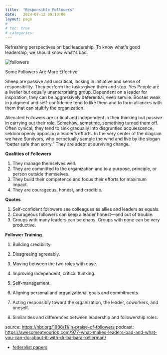 ```yaml
---
title:  "Responsible Followers"
date:   2024-07-12 09:10:00
layout: page
#
# toc: true
# categories:
---
```


Refreshing perspectives on bad leadership. To know what's good leadership, we should know what's bad.

![followers](../../assets/img/follower.png)

Some Followers Are More Effective

Sheep are passive and uncritical, lacking in initiative and sense of responsibility. They perform the tasks given them and stop. Yes People are a livelier but equally unenterprising group. Dependent on a leader for inspiration, they can be aggressively deferential, even servile. Bosses weak in judgment and self-confidence tend to like them and to form alliances with them that can stultify the organization.

Alienated Followers are critical and independent in their thinking but passive in carrying out their role. Somehow, sometime, something turned them off. Often cynical, they tend to sink gradually into disgruntled acquiescence, seldom openly opposing a leader’s efforts. In the very center of the diagram we have Survivors, who perpetually sample the wind and live by the slogan “better safe than sorry.” They are adept at surviving change.


**Qualities of Followers**
1. They manage themselves well.
1. They are committed to the organization and to a purpose, principle, or person outside themselves.
1. They build their competence and focus their efforts for maximum impact.
1. They are courageous, honest, and credible.

**Quotes**
1. Self-confident followers see colleagues as allies and leaders as equals.
1. Courageous followers can keep a leader honest—and out of trouble.
1. Groups with many leaders can be chaos. Groups with none can be very productive.



**Follower Training**

1. Building credibility.
1. Disagreeing agreeably.
1. Moving between the two roles with ease.

1. Improving independent, critical thinking.
1. Self-management.
1. Aligning personal and organizational goals and commitments.
1. Acting responsibly toward the organization, the leader, coworkers, and oneself.
1. Similarities and differences between leadership and followership roles.








source: https://hbr.org/1988/11/in-praise-of-followers
podcast: https://awesomeatyourjob.com/977-what-makes-leaders-bad-and-what-you-can-do-about-it-with-dr-barbara-kellerman/
- [federalist papers](https://guides.loc.gov/federalist-papers/full-text)
